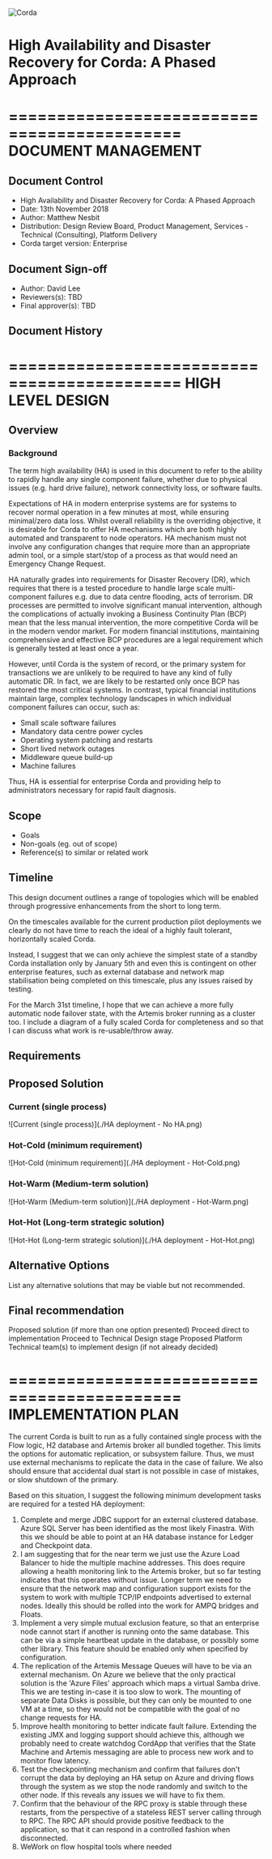 ![Corda](https://www.corda.net/wp-content/uploads/2016/11/fg005_corda_b.png)

# High Availability and Disaster Recovery for Corda: A Phased Approach

============================================
DOCUMENT MANAGEMENT
============================================

## Document Control

* High Availability and Disaster Recovery for Corda: A Phased Approach
* Date: 13th November 2018
* Author: Matthew Nesbit
* Distribution: Design Review Board, Product Management, Services - Technical (Consulting), Platform Delivery
* Corda target version: Enterprise

## Document Sign-off

* Author: David Lee
* Reviewers(s): TBD
* Final approver(s): TBD

## Document History

============================================
HIGH LEVEL DESIGN
============================================

## Overview
### Background

The term high availability (HA) is used in this document to refer to the ability to rapidly handle any single component failure, whether due to physical issues (e.g. hard drive failure), network connectivity loss, or software faults.

Expectations of HA in modern enterprise systems are for systems to recover normal operation in a few minutes at most, while ensuring minimal/zero data loss. Whilst overall reliability is the overriding objective, it is desirable for Corda to offer HA mechanisms which are both highly automated and transparent to node operators. HA mechanism must not involve any configuration changes that require more than an appropriate admin tool, or a simple start/stop of a process as that would need an Emergency Change Request.

HA naturally grades into requirements for Disaster Recovery (DR), which requires that there is a tested procedure to handle large scale multi-component failures e.g. due to data centre flooding, acts of terrorism.  DR processes are permitted to involve significant manual intervention, although the complications of actually invoking a Business Continuity Plan (BCP) mean that the less manual intervention, the more competitive Corda will be in the modern vendor market.
For modern financial institutions, maintaining comprehensive and effective BCP procedures are a legal requirement which is generally tested at least once a year.

However, until Corda is the system of record, or the primary system for transactions we are unlikely to be required to have any kind of fully automatic DR. In fact, we are likely to be restarted only once BCP has restored the most critical systems.
In contrast, typical financial institutions maintain large, complex technology landscapes in which individual component failures can occur, such as:

* Small scale software failures
* Mandatory data centre power cycles
* Operating system patching and restarts
* Short lived network outages
* Middleware queue build-up
* Machine failures

Thus, HA is essential for enterprise Corda and providing help to administrators necessary for rapid fault diagnosis.

## Scope

* Goals
* Non-goals (eg. out of scope)
* Reference(s) to similar or related work

## Timeline 

This design document outlines a range of topologies which will be enabled through progressive enhancements from the short to long term.

On the timescales available for the current production pilot deployments we clearly do not have time to reach the ideal of a highly fault tolerant, horizontally scaled Corda.

Instead, I suggest that we can only achieve the simplest state of a standby Corda installation only by January 5th and even this is contingent on other enterprise features, such as external database and network map stabilisation being completed on this timescale, plus any issues raised by testing.

For the March 31st timeline, I hope that we can achieve a more fully automatic node failover state, with the Artemis broker running as a cluster too. I include a diagram of a fully scaled Corda for completeness and so that I can discuss what work is re-usable/throw away.

## Requirements

## Proposed Solution
### Current (single process)
![Current (single process)](./HA deployment - No HA.png)

### Hot-Cold (minimum requirement)
![Hot-Cold (minimum requirement)](./HA deployment - Hot-Cold.png)

### Hot-Warm (Medium-term solution)
![Hot-Warm (Medium-term solution)](./HA deployment - Hot-Warm.png)

### Hot-Hot (Long-term strategic solution)
![Hot-Hot (Long-term strategic solution)](./HA deployment - Hot-Hot.png)

## Alternative Options

List any alternative solutions that may be viable but not recommended.

## Final recommendation

Proposed solution (if more than one option presented)
Proceed direct to implementation
Proceed to Technical Design stage
Proposed Platform Technical team(s) to implement design (if not already decided)

============================================
IMPLEMENTATION PLAN
============================================

The current Corda is built to run as a fully contained single process with the Flow logic, H2 database and Artemis broker all bundled together. This limits the options for automatic replication, or subsystem failure. Thus, we must use external mechanisms to replicate the data in the case of failure. We also should ensure that accidental dual start is not possible in case of mistakes, or slow shutdown of the primary.

Based on this situation, I suggest the following minimum development tasks are required for a tested HA deployment:

1. Complete and merge  JDBC support for an external clustered database. Azure SQL Server has been identified as the most likely Finastra. With this we should be able to point at an HA database instance for Ledger and Checkpoint data.
2. I am suggesting that for the near term we just use the Azure Load Balancer to hide the multiple machine addresses. This does require allowing a health monitoring link to the Artemis broker, but so far testing indicates that this operates without issue. Longer term we need to ensure that the network map and configuration support exists for the system to work with multiple TCP/IP endpoints advertised to external nodes. Ideally this should be rolled into the work for AMPQ bridges and Floats.
3. Implement a very simple mutual exclusion feature, so that an enterprise node cannot start if another is running onto the same database. This can be via a simple heartbeat update in the database, or possibly some other library. This feature should be enabled only when specified by configuration.
4. The replication of the Artemis Message Queues will have to be via an external mechanism. On Azure we believe that the only practical solution is the 'Azure Files' approach which maps a virtual Samba drive. This we are testing in-case it is too slow to work. The mounting of separate Data Disks is possible, but they can only be mounted to one VM at a time, so they would not be compatible with the goal of no change requests for HA.
5. Improve health monitoring to better indicate fault failure. Extending the existing JMX and logging support should achieve  this, although we probably need to create watchdog CordApp that verifies that the State Machine and Artemis messaging are able to process new work and to monitor flow latency.
6. Test the checkpointing mechanism and confirm that failures don't corrupt the data by deploying an HA setup on Azure and driving flows through the system as we stop the node randomly and switch to the other node. If this reveals any issues we will have to fix them.
7. Confirm that the behaviour of the RPC proxy is stable through these restarts, from the perspective of a stateless REST server calling through to RPC. The RPC API should provide positive feedback to the application, so that it can respond in a controlled fashion when disconnected.
8. WeWork on flow hospital tools where needed
